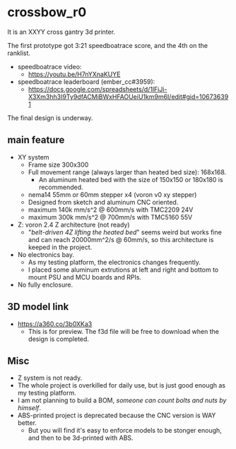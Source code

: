 # crossbow_r0
It is an XXYY cross gantry 3d printer.

The first prototype got 3:21 speedboatrace score, and the 4th on the ranklist.

* speedboatrace video: 
  * https://youtu.be/H7nYXnaKUYE
* speedboatrace leaderboard (ember_cc#3959):
  * https://docs.google.com/spreadsheets/d/1lFiJi-X3Xm3hh3I9Ty9dfACMiBWxHFAOUeiU1km9m6I/edit#gid=106736391

The final design is underway.

## main feature
* XY system
    * Frame size 300x300
    * Full movement range (always larger than heated bed size): 168x168. 
        * An aluminum heated bed with the size of 150x150 or 180x180 is recommended.
    * nema14 55mm or 60mm stepper x4 (voron v0 xy stepper)
    * Designed from sketch and aluminum CNC oriented.
    * maximum 140k mm/s^2 @ 600mm/s with TMC2209 24V
    * maximum 300k mm/s^2 @ 700mm/s with TMC5160 55V
* Z: voron 2.4 Z architecture (not ready)
    * "*belt-driven 4Z lifting the heated bed*" seems weird but works fine and can reach 20000mm^2/s @ 60mm/s, so this architecture is keeped in the project.
* No electronics bay. 
    * As my testing platform, the electronics changes frequently. 
    * I placed some aluminum extrutions at left and right and bottom to mount PSU and MCU boards and RPIs.
* No fully enclosure.

## 3D model link
* https://a360.co/3b0XKa3
  * This is for preview. The f3d file will be free to download when the design is completed.

## Misc
* Z system is not ready.
* The whole project is overkilled for daily use, but is just good enough as my testing platform.
* I am not planning to build a BOM, *someone can count bolts and nuts by himself*.
* ABS-printed project is deprecated because the CNC version is WAY better. 
    * But you will find it's easy to enforce models to be stonger enough, and then to be 3d-printed with ABS.
